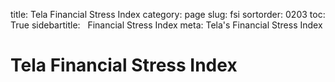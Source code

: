﻿title: Tela Financial Stress Index
category: page
slug: fsi
sortorder: 0203
toc: True
sidebartitle: &nbsp; Financial Stress Index
meta: Tela's Financial Stress Index

<script src="http://ajax.googleapis.com/ajax/libs/jquery/2.1.4/jquery.min.js"></script>
<script src="js/jquery.csv.min.js"></script>
<script type="text/javascript" src="http://www.google.com/jsapi"></script>

<script type="text/javascript"> // load the visualisation API
  google.load('visualization', '1', { packages: ['corechart', 'controls'] });
</script>
<script type="text/javascript">
function drawVisualization() {
   $.get("data/bfsi.csv?q="+Math.random(), function(csvString) {
      var arrayData = $.csv.toArrays(csvString, {onParseValue: $.csv.hooks.castToScalar});
      var data = new google.visualization.arrayToDataTable(arrayData);
      var chartwidth = $('#chartparent').width();
      var bfsi = new google.visualization.ChartWrapper({
         chartType: 'LineChart',
         containerId: 'bfsi',
         dataTable: data,
         options:{
            width: chartwidth, height: 450,
            chartArea: {'width': '80%','height': '70%'},
            title: 'Tela Financial Stress Index',
            legend: 'bottom',
            titleTextStyle : {color: 'black', fontSize: 20},
            vAxis: {viewWindow: {min: -2, max: 4}, format: '0.0', title: 'Financial Stress Index'},
            series: {
               0: { color: '#529ecc' }
            }
         }
      });
      bfsi.draw();
   });
}
google.setOnLoadCallback(drawVisualization)
</script>

<script type="text/javascript">
function drawVisualization() {
   $.get("data/fsi2018.csv?q="+Math.random(), function(csvString) {
      var arrayData = $.csv.toArrays(csvString, {onParseValue: $.csv.hooks.castToScalar});
      var data = new google.visualization.arrayToDataTable(arrayData);
      var chartwidth = $('#chartparent').width();
      var fsi2018 = new google.visualization.ChartWrapper({
         chartType: 'LineChart',
         containerId: 'fsi2018',
         dataTable: data,
         options:{
            width: chartwidth, height: 450,
            chartArea: {'width': '80%','height': '70%'},
            title: 'Tela Financial Stress Index (2018)',
            legend: 'bottom',
            titleTextStyle : {color: 'black', fontSize: 20},
            vAxis: {viewWindow: {min: 0, max: .75}, format: '0.0', title: 'Financial Stress Index'},
            series: {
               0: { color: '#529ecc' }
            }
         }
      });
      fsi2018.draw();
   });
}
google.setOnLoadCallback(drawVisualization)
</script>

# Tela Financial Stress Index

<div id="fsi2018" style="margin-top:0px"></div>
<br>
<div id="bfsi" style="margin-top:0px"></div>